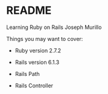 # README

Learning Ruby on Rails
Joseph Murillo 

Things you may want to cover:

* Ruby version 2.7.2

* Rails version 6.1.3

* Rails Path

* Rails Controller
